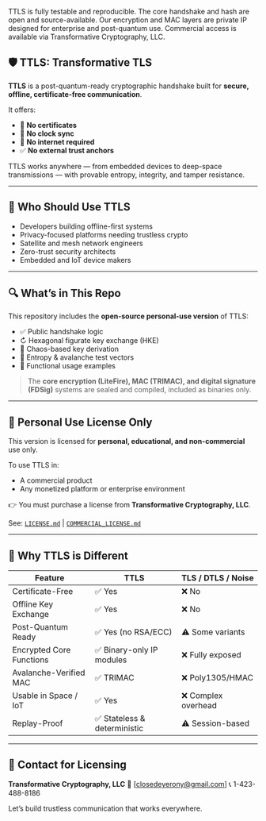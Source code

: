 TTLS is fully testable and reproducible.
The core handshake and hash are open and source-available.
Our encryption and MAC layers are private IP designed for enterprise and post-quantum use.
Commercial access is available via Transformative Cryptography, LLC.

## 🛡️ TTLS: Transformative TLS

**TTLS** is a post-quantum-ready cryptographic handshake built for **secure, offline, certificate-free communication**.

It offers:

* 🔐 **No certificates**
* 📡️ **No clock sync**
* 🚀 **No internet required**
* ✅ **No external trust anchors**

TTLS works anywhere — from embedded devices to deep-space transmissions — with provable entropy, integrity, and tamper resistance.

---

## 📀 Who Should Use TTLS

* Developers building offline-first systems
* Privacy-focused platforms needing trustless crypto
* Satellite and mesh network engineers
* Zero-trust security architects
* Embedded and IoT device makers

---

## 🔍 What’s in This Repo

This repository includes the **open-source personal-use version** of TTLS:

* ✅ Public handshake logic
* ↻ Hexagonal figurate key exchange (HKE)
* 🤖 Chaos-based key derivation
* 🧪 Entropy & avalanche test vectors
* 📁 Functional usage examples

> The **core encryption (LiteFire), MAC (TRIMAC), and digital signature (FDSig)** systems are sealed and compiled, included as binaries only.

---

## 🚫 Personal Use License Only

This version is licensed for **personal, educational, and non-commercial** use only.

To use TTLS in:

* A commercial product
* Any monetized platform or enterprise environment

👉 You must purchase a license from **Transformative Cryptography, LLC**.

See: [`LICENSE.md`](LICENSE.md) | [`COMMERCIAL_LICENSE.md`](COMMERCIAL_LICENSE.md)

---

## 🧠 Why TTLS is Different

| Feature                  | TTLS                        | TLS / DTLS / Noise |
| ------------------------ | --------------------------- | ------------------ |
| Certificate-Free         | ✅ Yes                       | ❌ No               |
| Offline Key Exchange     | ✅ Yes                       | ❌ No               |
| Post-Quantum Ready       | ✅ Yes (no RSA/ECC)          | ⚠️ Some variants   |
| Encrypted Core Functions | ✅ Binary-only IP modules    | ❌ Fully exposed    |
| Avalanche-Verified MAC   | ✅ TRIMAC                    | ❌ Poly1305/HMAC    |
| Usable in Space / IoT    | ✅ Yes                       | ❌ Complex overhead |
| Replay-Proof             | ✅ Stateless & deterministic | ⚠️ Session-based   |

---

## 💼 Contact for Licensing

**Transformative Cryptography, LLC**
📧 [closedeyerony@gmail.com]
📞 1-423-488-8186

Let’s build trustless communication that works everywhere.
